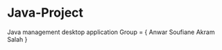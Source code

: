# Java-Project
Java management desktop application
Group = {
    Anwar
    Soufiane
    Akram
    Salah
}
